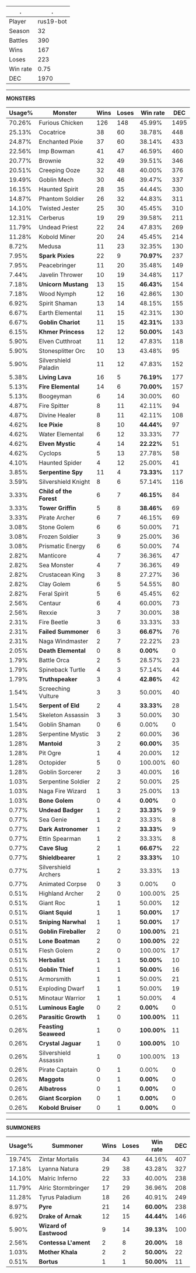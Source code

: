 .|.
|-|-
Player|rus19-bot
Season|32
Battles|390
Wins|167
Loses|223
Win rate|0.75
DEC|1970

---
**MONSTERS**

Usage%|Monster|Wins|Loses|Win rate|DEC|
-|-|-|-|-|-|
70.26%|Furious Chicken|126|148|45.99%|1495|
25.13%|Cocatrice|38|60|38.78%|448|
24.87%|Enchanted Pixie|37|60|38.14%|433|
22.56%|Imp Bowman|41|47|46.59%|460|
20.77%|Brownie|32|49|39.51%|346|
20.51%|Creeping Ooze|32|48|40.00%|376|
19.49%|Goblin Mech|30|46|39.47%|337|
16.15%|Haunted Spirit|28|35|44.44%|330|
14.87%|Phantom Soldier|26|32|44.83%|311|
14.10%|Twisted Jester|25|30|45.45%|310|
12.31%|Cerberus|19|29|39.58%|211|
11.79%|Undead Priest|22|24|47.83%|269|
11.28%|Kobold Miner|20|24|45.45%|214|
8.72%|Medusa|11|23|32.35%|130|
7.95%|**Spark Pixies**|22|9|**70.97%**|237|
7.95%|Peacebringer|11|20|35.48%|149|
7.44%|Javelin Thrower|10|19|34.48%|117|
7.18%|**Unicorn Mustang**|13|15|**46.43%**|154|
7.18%|Wood Nymph|12|16|42.86%|130|
6.92%|Spirit Shaman|13|14|48.15%|155|
6.67%|Earth Elemental|11|15|42.31%|130|
6.67%|**Goblin Chariot**|11|15|**42.31%**|133|
6.15%|**Khmer Princess**|12|12|**50.00%**|143|
5.90%|Elven Cutthroat|11|12|47.83%|118|
5.90%|Stonesplitter Orc|10|13|43.48%|95|
5.90%|Silvershield Paladin|11|12|47.83%|152|
5.38%|**Living Lava**|16|5|**76.19%**|177|
5.13%|**Fire Elemental**|14|6|**70.00%**|157|
5.13%|Boogeyman|6|14|30.00%|60|
4.87%|Fire Spitter|8|11|42.11%|94|
4.87%|Divine Healer|8|11|42.11%|108|
4.62%|**Ice Pixie**|8|10|**44.44%**|97|
4.62%|Water Elemental|6|12|33.33%|77|
4.62%|**Elven Mystic**|4|14|**22.22%**|51|
4.62%|Cyclops|5|13|27.78%|58|
4.10%|Haunted Spider|4|12|25.00%|41|
3.85%|**Serpentine Spy**|11|4|**73.33%**|117|
3.59%|Silvershield Knight|8|6|57.14%|116|
3.33%|**Child of the Forest**|6|7|**46.15%**|84|
3.33%|**Tower Griffin**|5|8|**38.46%**|69|
3.33%|Pirate Archer|6|7|46.15%|69|
3.08%|Stone Golem|6|6|50.00%|71|
3.08%|Frozen Soldier|3|9|25.00%|36|
3.08%|Prismatic Energy|6|6|50.00%|74|
2.82%|Manticore|4|7|36.36%|47|
2.82%|Sea Monster|4|7|36.36%|49|
2.82%|Crustacean King|3|8|27.27%|36|
2.82%|Clay Golem|6|5|54.55%|80|
2.82%|Feral Spirit|5|6|45.45%|62|
2.56%|Centaur|6|4|60.00%|73|
2.56%|Rexxie|3|7|30.00%|38|
2.31%|Fire Beetle|3|6|33.33%|33|
2.31%|**Failed Summoner**|6|3|**66.67%**|76|
2.31%|Naga Windmaster|2|7|22.22%|23|
2.05%|**Death Elemental**|0|8|**0.00%**|0|
1.79%|Battle Orca|2|5|28.57%|23|
1.79%|Spineback Turtle|4|3|57.14%|44|
1.79%|**Truthspeaker**|3|4|**42.86%**|42|
1.54%|Screeching Vulture|3|3|50.00%|40|
1.54%|**Serpent of Eld**|2|4|**33.33%**|28|
1.54%|Skeleton Assassin|3|3|50.00%|30|
1.54%|Goblin Shaman|0|6|0.00%|0|
1.28%|Serpentine Mystic|3|2|60.00%|36|
1.28%|**Mantoid**|3|2|**60.00%**|35|
1.28%|Pit Ogre|1|4|20.00%|12|
1.28%|Octopider|5|0|100.00%|60|
1.28%|Goblin Sorcerer|2|3|40.00%|16|
1.03%|Serpentine Soldier|2|2|50.00%|25|
1.03%|Naga Fire Wizard|1|3|25.00%|13|
1.03%|**Bone Golem**|0|4|**0.00%**|0|
0.77%|**Undead Badger**|1|2|**33.33%**|9|
0.77%|Sea Genie|1|2|33.33%|8|
0.77%|**Dark Astronomer**|1|2|**33.33%**|9|
0.77%|Ettin Spearman|1|2|33.33%|8|
0.77%|**Cave Slug**|2|1|**66.67%**|22|
0.77%|**Shieldbearer**|1|2|**33.33%**|10|
0.77%|Silvershield Archers|1|2|33.33%|13|
0.77%|Animated Corpse|0|3|0.00%|0|
0.51%|Highland Archer|2|0|100.00%|25|
0.51%|Giant Roc|1|1|50.00%|12|
0.51%|**Giant Squid**|1|1|**50.00%**|17|
0.51%|**Sniping Narwhal**|1|1|**50.00%**|17|
0.51%|**Goblin Fireballer**|2|0|**100.00%**|21|
0.51%|**Lone Boatman**|2|0|**100.00%**|22|
0.51%|Flesh Golem|2|0|100.00%|17|
0.51%|**Herbalist**|1|1|**50.00%**|10|
0.51%|**Goblin Thief**|1|1|**50.00%**|16|
0.51%|Armorsmith|1|1|50.00%|21|
0.51%|Exploding Dwarf|1|1|50.00%|19|
0.51%|Minotaur Warrior|1|1|50.00%|4|
0.51%|**Luminous Eagle**|0|2|**0.00%**|0|
0.26%|**Parasitic Growth**|1|0|**100.00%**|11|
0.26%|**Feasting Seaweed**|1|0|**100.00%**|11|
0.26%|**Crystal Jaguar**|1|0|**100.00%**|10|
0.26%|Silvershield Assassin|1|0|100.00%|13|
0.26%|Pirate Captain|0|1|0.00%|0|
0.26%|**Maggots**|0|1|**0.00%**|0|
0.26%|**Albatross**|0|1|**0.00%**|0|
0.26%|**Giant Scorpion**|0|1|**0.00%**|0|
0.26%|**Kobold Bruiser**|0|1|**0.00%**|0|

---
**SUMMONERS**

Usage%|Summoner|Wins|Loses|Win rate|DEC|
-|-|-|-|-|-|
19.74%|Zintar Mortalis|34|43|44.16%|407|
17.18%|Lyanna Natura|29|38|43.28%|327|
14.10%|Malric Inferno|22|33|40.00%|238|
11.79%|Alric Stormbringer|17|29|36.96%|208|
11.28%|Tyrus Paladium|18|26|40.91%|249|
8.97%|**Pyre**|21|14|**60.00%**|238|
6.92%|**Drake of Arnak**|12|15|**44.44%**|146|
5.90%|**Wizard of Eastwood**|9|14|**39.13%**|100|
2.56%|**Contessa L'ament**|2|8|**20.00%**|18|
1.03%|**Mother Khala**|2|2|**50.00%**|22|
0.51%|**Bortus**|1|1|**50.00%**|11|
